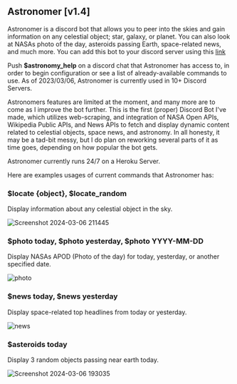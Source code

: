 ## Astronomer [v1.4]

Astronomer is a discord bot that allows you to peer into the skies and gain information on any celestial object; star, galaxy, or planet. You can also look at NASAs photo of the day, asteroids passing Earth, space-related news, and much more. You can add this bot to your discord server using this [link](https://discord.com/oauth2/authorize?client_id=1214283242887319592&permissions=27465313210048&scope=bot)

Push **$astronomy_help** on a discord chat that Astronomer has access to, in order to begin configuration or see a list of already-available commands to use. As of 2023/03/06, Astronomer is currently used in 10+ Discord Servers.

Astronomers features are limited at the moment, and many more are to come as I improve the bot further. This is the first (proper) Discord Bot I've made, which utilizes web-scraping, and integration of NASA Open APIs, Wikipedia Public APIs, and News APIs to fetch and display dynamic content related to celestial objects, space news, and astronomy. In all honesty, it may be a tad-bit messy, but I do plan on reworking several parts of it as time goes, depending on how popular the bot gets.

Astronomer currently runs 24/7 on a Heroku Server. 

Here are examples usages of current commands that Astronomer has: 

### $locate {object}, $locate_random 
Display information about any celestial object in the sky. 

![Screenshot 2024-03-06 211445](https://github.com/aftwasiq/discord.py-Astronomy-Bot/assets/97777254/4d1701ea-033b-4489-bfee-f6691b80896c)

### $photo today, $photo yesterday, $photo YYYY-MM-DD
Display NASAs APOD (Photo of the day) for today, yesterday, or another specified date.

![photo](https://github.com/aftwasiq/discord.py-Astronomy-Bot/assets/97777254/3d194afa-f05e-4ba5-8a41-d3352331900c)

### $news today, $news yesterday
Display space-related top headlines from today or yesterday. 

![news](https://github.com/aftwasiq/discord.py-Astronomy-Bot/assets/97777254/40750428-1939-4aa0-a4ef-657d40320e90)

### $asteroids today 
Display 3 random objects passing near earth today.

![Screenshot 2024-03-06 193035](https://github.com/aftwasiq/discord.py-Astronomy-Bot/assets/97777254/70224e3f-653d-4760-8237-db4951eeac9f)
